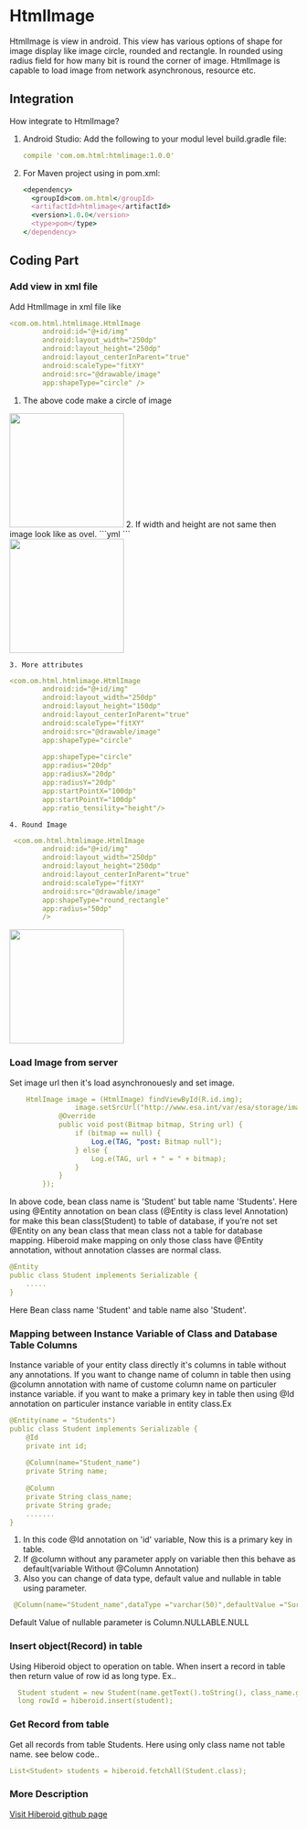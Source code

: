 # HtmlImage
HtmlImage is view in android. This view has various options of shape for image display like image circle, rounded and rectangle. In rounded using radius field for how many bit is round the corner of image. HtmlImage is capable to load image from network asynchronous, resource etc.

<!--![Thumbnail of slate](thumbnail.png)-->

## Integration

How integrate to HtmlImage?

1. Android Studio: Add the following to your modul level build.gradle file:

    ```yml
    compile 'com.om.html:htmlimage:1.0.0'
    ```

2. For Maven project using in pom.xml:

    ```ruby
    <dependency>
      <groupId>com.om.html</groupId>
      <artifactId>htmlimage</artifactId>
      <version>1.0.0</version>
      <type>pom</type>
    </dependency>
    ```

## Coding Part

### Add view in xml file

Add HtmlImage in xml file like


```yml
<com.om.html.htmlimage.HtmlImage
        android:id="@+id/img"
        android:layout_width="250dp"
        android:layout_height="250dp"
        android:layout_centerInParent="true"
        android:scaleType="fitXY"
        android:src="@drawable/image"
        app:shapeType="circle" />
```
1. The above code make a circle of image </br>
<img src="https://drive.google.com/uc?id=0B9Y_4cA1IvkgRDRMU2V1TzF6R1k" style="width:200px;height:200px;">
2. If width and height are not same then image look like as ovel.
```yml
<com.om.html.htmlimage.HtmlImage
        android:id="@+id/img"
        android:layout_width="250dp"
        android:layout_height="150dp"
        android:layout_centerInParent="true"
        android:scaleType="fitXY"
        android:src="@drawable/image"
        app:shapeType="circle" />
```
 </br>
<img src="https://drive.google.com/uc?id=0B9Y_4cA1IvkgZFVYc2VZakRLV2c" style="width:200px;height:200px;"></br>

    3. More attributes
    
```yml
<com.om.html.htmlimage.HtmlImage
        android:id="@+id/img"
        android:layout_width="250dp"
        android:layout_height="150dp"
        android:layout_centerInParent="true"
        android:scaleType="fitXY"
        android:src="@drawable/image"
        app:shapeType="circle"
        
        app:shapeType="circle"
        app:radius="20dp"
        app:radiusX="20dp"
        app:radiusY="20dp"
        app:startPointX="100dp"
        app:startPointY="100dp"
        app:ratio_tensility="height"/>
```
    4. Round Image
   
```yml
 <com.om.html.htmlimage.HtmlImage
        android:id="@+id/img"
        android:layout_width="250dp"
        android:layout_height="250dp"
        android:layout_centerInParent="true"
        android:scaleType="fitXY"
        android:src="@drawable/image"
        app:shapeType="round_rectangle"
        app:radius="50dp"
        />
```
<img src="https://drive.google.com/uc?id=0B9Y_4cA1IvkgS3NrWGI1NDZEcXc" style="width:200px;height:200px;">

### Load Image from server
Set image url then it's load asynchronouesly and set image.
```yml
    HtmlImage image = (HtmlImage) findViewById(R.id.img);
                image.setSrcUrl("http://www.esa.int/var/esa/storage/images/esa_multimedia/images/2016/03/ultraviolet_image_shows_the_sun_s_intricate_atmosphere/15891756-1-eng-GB/Ultraviolet_image_shows_the_Sun_s_intricate_atmosphere_node_full_image_2.jpg", new HtmlImage.LoadImageListener() {
            @Override
            public void post(Bitmap bitmap, String url) {
                if (bitmap == null) {
                    Log.e(TAG, "post: Bitmap null");
                } else {
                    Log.e(TAG, url + " = " + bitmap);
                }
            }
        });
```
In above code, bean class name is 'Student' but table name 'Students'. Here using @Entity annotation on bean class (@Entity is class level Annotation) for make this bean class(Student) to table of database, if you’re not set @Entity on any bean class that mean class not a table for database mapping. Hiberoid make mapping on only those class have @Entity annotation, without annotation classes are normal class.
```yml
@Entity
public class Student implements Serializable {
    .....
}
```
Here Bean class name 'Student' and table name also 'Student'.
### Mapping between Instance Variable of Class and Database Table Columns
Instance variable of your entity class directly it's columns in table without any annotations. If you want to change name of column in table then using @column annotation with name of custome column name on particuler instance variable. if you want to make a primary key in table then using @Id annotation on particuler instance variable in entity class.Ex
```yml
@Entity(name = "Students")
public class Student implements Serializable {
    @Id
    private int id;
    
    @Column(name="Student_name")
    private String name;
    
    @Column
    private String class_name;
    private String grade;
    .......   
}
 ```
 
 1. In this code @Id annotation on 'id' variable, Now this is a primary key in table.
 2. If @column without any parameter apply on variable then this behave as default(variable Without @Column Annotation)
 3. Also you can change of data type, default value and nullable in table using parameter.
 
 ```yml
  @Column(name="Student_name",dataType ="varchar(50)",defaultValue ="Surendra",nullable = Column.NULLABLE.NOTNULL)
 ```
  
  Default Value of nullable parameter is Column.NULLABLE.NULL
### Insert object(Record) in table
Using Hiberoid object to operation on table. When insert a record in table then return value of row id as long type. Ex..

 ```yml
   Student student = new Student(name.getText().toString(), class_name.getText().toString(), grade.getText().toString());
   long rowId = hiberoid.insert(student);
 ```
### Get Record from table
Get all records from table Students. Here using only class name not table name. see below code..
 ```yml
List<Student> students = hiberoid.fetchAll(Student.class);
 ```
### More Description 
[Visit Hiberoid github page](https://sureksd.github.io/HiberoidDemo/)
